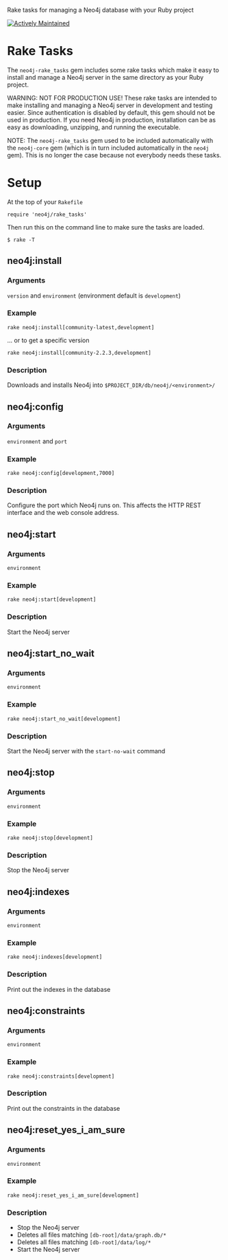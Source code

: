 
Rake tasks for managing a Neo4j database with your Ruby project

[![Actively Maintained](https://img.shields.io/badge/Maintenance%20Level-Actively%20Maintained-green.svg)](https://gist.github.com/cheerfulstoic/d107229326a01ff0f333a1d3476e068d)

Rake Tasks
==========

The ``neo4j-rake_tasks`` gem includes some rake tasks which make it easy to install and manage a Neo4j server in the same directory as your Ruby project.

WARNING: NOT FOR PRODUCTION USE!  These rake tasks are intended to make installing and managing a Neo4j server in development and testing easier.  Since authentication is disabled by default, this gem should not be used in production.  If you need Neo4j in production, installation can be as easy as downloading, unzipping, and running the executable.

NOTE: The ``neo4j-rake_tasks`` gem used to be included automatically with the ``neo4j-core`` gem (which is in turn included automatically in the ``neo4j`` gem).  This is no longer the case because not everybody needs these tasks.

# Setup

At the top of your `Rakefile`

```
require 'neo4j/rake_tasks'
```

Then run this on the command line to make sure the tasks are loaded.

```
$ rake -T
```

## neo4j:install

### Arguments

``version`` and ``environment`` (environment default is `development`)

### Example

``rake neo4j:install[community-latest,development]``

... or to get a specific version

``rake neo4j:install[community-2.2.3,development]``

### Description

  Downloads and installs Neo4j into ``$PROJECT_DIR/db/neo4j/<environment>/``

## neo4j:config

### Arguments

``environment`` and ``port``

### Example

``rake neo4j:config[development,7000]``

### Description

  Configure the port which Neo4j runs on.  This affects the HTTP REST interface and the web console address.


## neo4j:start

### Arguments

``environment``

### Example

``rake neo4j:start[development]``

### Description

  Start the Neo4j server


## neo4j:start_no_wait

### Arguments

``environment``

### Example

``rake neo4j:start_no_wait[development]``

### Description

  Start the Neo4j server with the ``start-no-wait`` command

## neo4j:stop

### Arguments

``environment``

### Example

``rake neo4j:stop[development]``

### Description

  Stop the Neo4j server


## neo4j:indexes

### Arguments

``environment``

### Example

``rake neo4j:indexes[development]``

### Description

  Print out the indexes in the database



## neo4j:constraints

### Arguments

``environment``

### Example

``rake neo4j:constraints[development]``

### Description

  Print out the constraints in the database



## neo4j:reset_yes_i_am_sure

### Arguments

``environment``

### Example

``rake neo4j:reset_yes_i_am_sure[development]``

### Description

  - Stop the Neo4j server
  - Deletes all files matching `[db-root]/data/graph.db/*`
  - Deletes all files matching `[db-root]/data/log/*`
  - Start the Neo4j server

